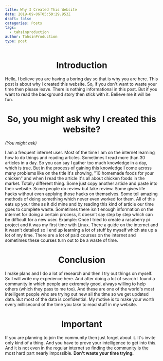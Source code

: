 ```yaml
---
title: Why I Created This Website
date: 2019-09-06T05:59:29.953Z
draft: false
categories: Posts
tags:
  - tahsinproduction
author: TahsinProduction
type: post
---
```

<h1><center>Introduction</center></h1>Hello, I believe you are having a boring day so that is why you are here. This post is about why I created this website. So, if you don't want to waste your time then please leave. There is nothing informational in this post. But if you want to read the background story then stick with it. Believe me it will be fun.<h1><center>So, you might ask why I created this website?</center></h1>
<i>(You might ask)</i>

I am a frequent internet user. Most of the time I am on the internet learning how to do things and reading articles. Sometimes I read more than 30 articles in a day. So you can say I gather too much knowledge in a day, which is true. But in the process of gaining this knowledge I come across many problems like on the title it's showing, "10 homemade foods for your chicken" and when I read the article it's all about chicken foods in the market. Totally different thing. Some just copy another article and paste into their website. Some people do review but fake review. Some gives life hacks without even applying those hacks on themselves. Some tell amazing methods of doing something which never even worked for them. All of this eats up your time as it did mine and by reading this kind of article our time goes to complete waste. Sometimes there isn't enough information on the internet for doing a certain process, it doesn't say step by step which can be difficult for a new user. Example: Once I tried to create a raspberry pi project and it was my first time with Linux. There a guide on the internet and it wasn't detailed so I end up learning a lot of stuff by myself which ate up a lot of my time. There are a lot of paid courses on the internet and sometimes these courses turn out to be a waste of time.<h1><center>Conclusion</center></h1>

I make plans and I do a lot of research and then I try out things on myself. So I will write my experience here. And after doing a lot of search I found a community in which people are extremely good, always willing to help others (which they pass to me too). And these are one of the world's most intelligent people who are trying out new all the time so we get updated data. But most of the data is confidential. My motive is to make your worth every millisecond of the time you take to read stuff in my website.<h1><center>Important</center></h1>If you are planning to join the community then just forget about it. It's invite only kind of a thing. And you have to prove your intelligence to get into this. And it is not even in the regular internet so finding the community is the most hard part nearly impossible. <strong>Don't waste your time trying.</strong>
